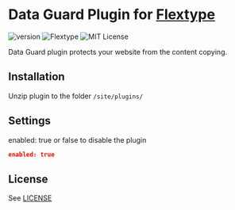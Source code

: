 # Data Guard Plugin for [Flextype](http://flextype.org/)
![version](https://img.shields.io/badge/version-2.2.0-brightgreen.svg?style=flat-square)
![Flextype](https://img.shields.io/badge/Flextype-0.9.6-green.svg?style=flat-square)
![MIT License](https://img.shields.io/badge/license-MIT-blue.svg?style=flat-square)

Data Guard plugin protects your website from the content copying.

## Installation
Unzip plugin to the folder `/site/plugins/`

## Settings
enabled: true or false to disable the plugin

```json
enabled: true
```

## License
See [LICENSE](https://github.com/flextype-plugins/data-guard/blob/master/LICENSE)

